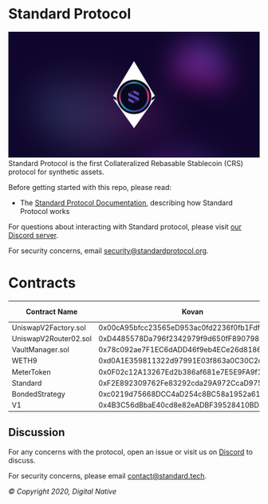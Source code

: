 # Standard Protocol
![banner](./media/standard-evm.png)
Standard Protocol is the first Collateralized Rebasable Stablecoin (CRS) protocol for
synthetic assets.

Before getting started with this repo, please read:

* The [Standard Protocol Documentation](docs.standardprotocol.org), describing how Standard Protocol works

For questions about interacting with Standard protocol, please visit [our Discord server](https://chat.standardprotocol.org).

For security concerns, email [security@standardprotocol.org](mailto:security@standardprotocol.org).

# Contracts

| Contract Name         | Kovan                                      | Mumbai | Eth Mainnet | Polygon Mainnet | Shiden |
|-----------------------|--------------------------------------------|--------|-------------|-----------------|--------|
| UniswapV2Factory.sol  | 0x00cA95bfcc23565eD953ac0fd2236f0fb1Fdf81E |        |             |                 |        |
| UniswapV2Router02.sol | 0xD4485578Da796f2342979f9d650fF89079886C46 |        |             |                 |        |
| VaultManager.sol      | 0x78c092ae7F1EC6dADD46f9eb4ECe26d81869572B |        |             |                 |        |
| WETH9                 | 0xd0A1E359811322d97991E03f863a0C30C2cF029C |        |             |                 |        |
| MeterToken            | 0x0F02c12A13267Ed2b386af681e7E5E9FA9f18Ef6 |        |             |                 |        |
| Standard              | 0xF2E892309762Fe83292cda29A972CcaD97506c01 |        |             |                 |        |
| BondedStrategy        | 0xc0219d75668DCC4aD254c8BC58a1952a619c0Bd5 |        |             |                 |        |
| V1                    | 0x4B3C56dBbaE40cd8e82eADBF39528410BD6826bA |        |             |                 |        |

Discussion
----------

For any concerns with the protocol, open an issue or visit us on [Discord](https://discord.gg/XUNxwXNZVA) to discuss.

For security concerns, please email [contact@standard.tech](mailto:contact@standard.tech).

_© Copyright 2020, Digital Native_